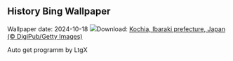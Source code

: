 ## History Bing Wallpaper
Wallpaper date: 2024-10-18
![](https://www.bing.com/th?id=OHR.KochiaJapan_EN-CA9025927952_UHD.jpg&w=1000)Download: [Kochia, Ibaraki prefecture, Japan (© DigiPub/Getty Images)](https://www.bing.com/th?id=OHR.KochiaJapan_EN-CA9025927952_UHD.jpg)

Auto get programm by LtgX

